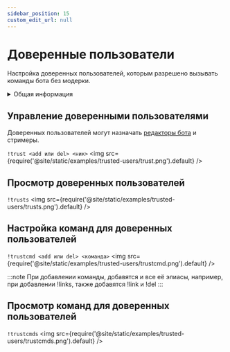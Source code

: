 ```yaml
---
sidebar_position: 15
custom_edit_url: null
---
```


# Доверенные пользователи

Настройка доверенных пользователей, которым разрешено вызывать команды бота без модерки.

<details>
  <summary>Общая информация</summary>
  <ul>
    <li><b>Название:</b> trust</li>
    <li><b>Элиасы:</b> trusts, trustcmd, trustcmds</li>
    <li><b>Кулдаун:</b> общий 3 секунды</li>
    <li><a href="https://github.com/Relanit/ModBoty/blob/master/ModBoty/cogs/trusted_users.py"><b>Исходный код</b></a></li>
  </ul>
</details>

## Управление доверенными пользователями
Доверенных пользователей могут назначать [редакторы бота](./editors.md) и стримеры. 

`!trust <add или del> <ник>`
<img src={require('@site/static/examples/trusted-users/trust.png').default} />

## Просмотр доверенных пользователей
`!trusts`
<img src={require('@site/static/examples/trusted-users/trusts.png').default} />

## Настройка команд для доверенных пользователей

`!trustcmd <add или del> <команда>`
<img src={require('@site/static/examples/trusted-users/trustcmd.png').default} /> <p></p>

:::note
При добавлении команды, добавятся и все её элиасы, например, при добавлении !links, также добавятся !link и !del 
:::

## Просмотр команд для доверенных пользователей
`!trustcmds`
<img src={require('@site/static/examples/trusted-users/trustcmds.png').default} />

